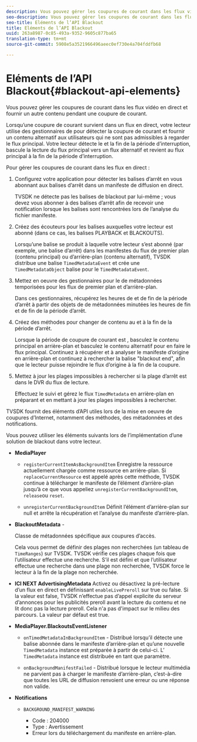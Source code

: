 ```yaml
---
description: Vous pouvez gérer les coupures de courant dans les flux vidéo en direct et fournir un autre contenu pendant une coupure de courant.
seo-description: Vous pouvez gérer les coupures de courant dans les flux vidéo en direct et fournir un autre contenu pendant une coupure de courant.
seo-title: Eléments de l’API Blackout
title: Eléments de l’API Blackout
uuid: 263a8987-0c85-493a-9352-9605c877ba65
translation-type: tm+mt
source-git-commit: 5908e5a3521966496aeec0ef730e4a704fddfb68

---
```



# Eléments de l’API Blackout{#blackout-api-elements}

Vous pouvez gérer les coupures de courant dans les flux vidéo en direct et fournir un autre contenu pendant une coupure de courant.

Lorsqu’une coupure de courant survient dans un flux en direct, votre lecteur utilise des gestionnaires de  pour détecter la coupure de courant et fournir un contenu alternatif aux utilisateurs qui ne sont pas admissibles à regarder le flux principal. Votre lecteur détecte le et la fin de la période d’interruption, bascule la lecture du flux principal vers un flux alternatif et revient au flux principal à la fin de la période d’interruption.

Pour gérer les coupures de courant dans les flux en direct :

1. Configurez votre application pour détecter les balises d’arrêt en vous abonnant aux balises d’arrêt dans un manifeste de diffusion en direct.

   TVSDK ne détecte pas les balises de blackout par lui-même ; vous devez vous abonner à des balises d’arrêt afin de recevoir une notification lorsque les balises sont rencontrées lors de l’analyse du fichier manifeste.
1. Créez des écouteurs pour les balises auxquelles votre lecteur est abonné (dans ce cas, les balises PLAYBACK et BLACKOUTS).

   Lorsqu’une balise se produit à laquelle votre lecteur s’est abonné (par exemple, une balise d’arrêt) dans les manifestes du flux de premier plan (contenu principal) ou d’arrière-plan (contenu alternatif), TVSDK distribue une balise `TimedMetadataEvent` et crée une `TimedMetadataObject` balise pour le `TimedMetadataEvent`.

1. Mettez en oeuvre des gestionnaires pour le de métadonnées temporisées  pour les flux de premier plan et d’arrière-plan.

   Dans ces gestionnaires, récupérez les heures de  et de fin de la période d’arrêt à partir des objets de de métadonnées minutées  les heures de fin et de fin de la période d’arrêt.
1. Créez des méthodes pour changer de contenu au  et à la fin de la période d’arrêt.

   Lorsque la période de coupure de courant est , basculez le contenu principal en arrière-plan et basculez le contenu alternatif pour en faire le flux principal. Continuez à récupérer et à analyser le manifeste d’origine en arrière-plan et continuez à rechercher la balise &quot;blackout end&quot;, afin que le lecteur puisse rejoindre le flux d’origine à la fin de la coupure.
1. Mettez à jour les plages impossibles à rechercher si la plage d’arrêt est dans le DVR du flux de lecture.

   Effectuez le suivi et gérez le flux `TimedMetadata` en arrière-plan en préparant et en mettant à jour les plages impossibles à rechercher.

TVSDK fournit des éléments d’API utiles lors de la mise en oeuvre de coupures d’Internet, notamment des méthodes, des métadonnées et des notifications.

Vous pouvez utiliser les éléments suivants lors de l’implémentation d’une solution de blackout dans votre lecteur.

* **MediaPlayer**

   * `registerCurrentItemAsBackgroundItem` Enregistre la ressource actuellement chargée comme ressource en arrière-plan. Si `replaceCurrentResource` est appelé après cette méthode, TVSDK continue à télécharger le manifeste de l’élément d’arrière-plan jusqu’à ce que vous appeliez `unregisterCurrentBackgroundItem`, `release`ou `reset`.

   * `unregisterCurrentBackgroundItem` Définit l’élément d’arrière-plan sur null et arrête la récupération et l’analyse du manifeste d’arrière-plan.

* **BlackoutMetadata** -

   Classe de métadonnées spécifique aux coupures d’accès.

   Cela vous permet de définir des plages non recherchées (un tableau de `TimeRanges`) sur TVSDK. TVSDK vérifie ces plages chaque fois que l’utilisateur effectue une recherche. S’il est défini et que l’utilisateur effectue une recherche dans une plage non recherchée, TVSDK force le lecteur à la fin de la plage non recherchée.

* **ICI NEXT AdvertisingMetadata** Activez ou désactivez la pré-lecture d’un flux en direct en définissant `enableLivePreroll` sur true ou false. Si la valeur est false, TVSDK n’effectue pas d’appel explicite du serveur d’annonces pour les publicités preroll avant la lecture du contenu et ne lit donc pas la lecture preroll. Cela n&#39;a pas d&#39;impact sur le milieu des parcours. La valeur par défaut est true.

* **MediaPlayer.BlackoutsEventListener**

   * `onTimedMetadataInBackgroundItem` - Distribué lorsqu’il détecte une balise abonnée dans le manifeste d’arrière-plan et qu’une nouvelle `TimedMetadata` instance est préparée à partir de celui-ci. L’ `TimedMetadata` instance est distribuée en tant que paramètre.

   * `onBackgroundManifestFailed` - Distribué lorsque le lecteur multimédia ne parvient pas à charger le manifeste d’arrière-plan, c’est-à-dire que toutes les URL de diffusion renvoient une erreur ou une réponse non valide.

* **Notifications**

   * `BACKGROUND_MANIFEST_WARNING`

      * Code : 204000
      * Type : Avertissement
      * Erreur lors du téléchargement du manifeste en arrière-plan.